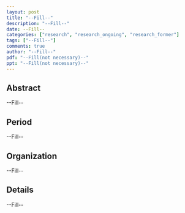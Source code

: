 ```yaml
---
layout: post
title: "--Fill--"
description: "--Fill--"
date: --Fill--
categories: ["research", "research_ongoing", "research_former"]
tags: ["--Fill--"]
comments: true
author: "--Fill--"
pdf: "--Fill(not necessary)--"
ppt: "--Fill(not necessary)--"
---
```


<!-- Post name should be this form: today-title.md
        For example, 2019-09-01-post-name-example.md -->

<!-- Fill the contents where --Fill-- exists -->
<!-- If you don't want to fill the --Fill--(not necessary) part, then remove them all.
        For example, pdf: -->
<!-- The example is in '_posts/2019-01-01-research-former-example.md'>

<!-- For 'title' front matter, follow this format: This is Title Format -->
<!-- For 'description' front matter, follow this format: It is description. -->
<!-- For 'date' front matter, follow this format: 2019-01-01 -->
<!-- For 'categories' front matter, never remove "research".
        Choose of the the "research_ongoing" and "research_former" -->
<!-- For 'tags' front matter, write down the tag in abbreviation
        For example, write down CV instead of Computer Science.
        'tags' can be more than one. Follow the format: ["CV", "ML"] -->
<!-- For 'author' fron matter, write down your name in this format: Gildong Hong -->
<!-- For 'pdf' and 'ppt' front matter, if you have the attachment files, write down the url -->


## Abstract
--Fill--

## Period
--Fill-- <!-- Follow the format: 2019.01.01 - 2019.06.01 -->

## Organization
--Fill-- <!-- 주관기관, For example, SKKU -->

## Details
--Fill--